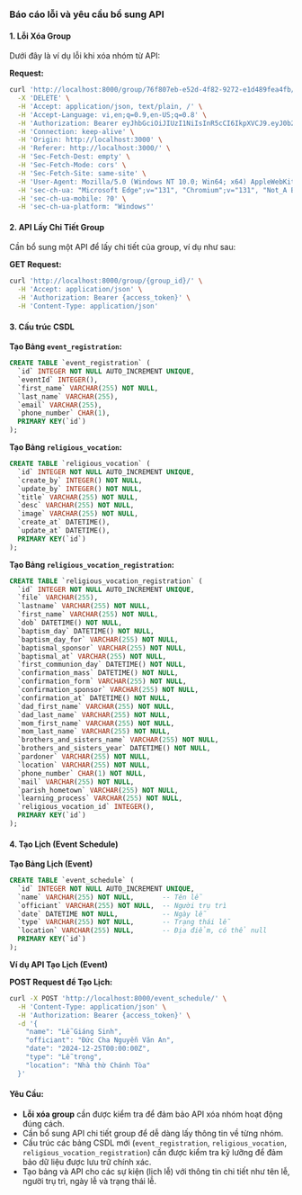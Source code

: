 ### Báo cáo lỗi và yêu cầu bổ sung API

#### 1. **Lỗi Xóa Group**
Dưới đây là ví dụ lỗi khi xóa nhóm từ API:

**Request:**
```bash
curl 'http://localhost:8000/group/76f807eb-e52d-4f82-9272-e1d489fea4fb/' \
  -X 'DELETE' \
  -H 'Accept: application/json, text/plain, /' \
  -H 'Accept-Language: vi,en;q=0.9,en-US;q=0.8' \
  -H 'Authorization: Bearer eyJhbGciOiJIUzI1NiIsInR5cCI6IkpXVCJ9.eyJ0b2tlbl90eXBlIjoiYWNjZXNzIiwiZXhwIjoxNzMyNzY5ODQwLCJpYXQiOjE3MzI1OTcwNDAsImp0aSI6ImRiYTE4NjI1YzNmNTQ4NjhiNGQwYmI3Y2VkMTAyMjg3IiwidXNlcl9pZCI6ImZmNGNmM2ZiLThhYmEtNDAzZC1iYmZjLWNkYTA1ZTg0NTc2YSJ9.zjPkxOXkBIaeZMTStfeaO5LJguKJPsG0sEv8E6AJIzM' \
  -H 'Connection: keep-alive' \
  -H 'Origin: http://localhost:3000' \
  -H 'Referer: http://localhost:3000/' \
  -H 'Sec-Fetch-Dest: empty' \
  -H 'Sec-Fetch-Mode: cors' \
  -H 'Sec-Fetch-Site: same-site' \
  -H 'User-Agent: Mozilla/5.0 (Windows NT 10.0; Win64; x64) AppleWebKit/537.36 (KHTML, like Gecko) Chrome/131.0.0.0 Safari/537.36 Edg/131.0.0.0' \
  -H 'sec-ch-ua: "Microsoft Edge";v="131", "Chromium";v="131", "Not_A Brand";v="24"' \
  -H 'sec-ch-ua-mobile: ?0' \
  -H 'sec-ch-ua-platform: "Windows"'
```

#### 2. **API Lấy Chi Tiết Group**
Cần bổ sung một API để lấy chi tiết của group, ví dụ như sau:

**GET Request:**
```bash
curl 'http://localhost:8000/group/{group_id}/' \
  -H 'Accept: application/json' \
  -H 'Authorization: Bearer {access_token}' \
  -H 'Content-Type: application/json'
```

#### 3. **Cấu trúc CSDL**

**Tạo Bảng `event_registration`:**
```sql
CREATE TABLE `event_registration` (
  `id` INTEGER NOT NULL AUTO_INCREMENT UNIQUE,
  `eventId` INTEGER(),
  `first_name` VARCHAR(255) NOT NULL,
  `last_name` VARCHAR(255),
  `email` VARCHAR(255),
  `phone_number` CHAR(1),
  PRIMARY KEY(`id`)
);
```

**Tạo Bảng `religious_vocation`:**
```sql
CREATE TABLE `religious_vocation` (
  `id` INTEGER NOT NULL AUTO_INCREMENT UNIQUE,
  `create_by` INTEGER() NOT NULL,
  `update_by` INTEGER() NOT NULL,
  `title` VARCHAR(255) NOT NULL,
  `desc` VARCHAR(255) NOT NULL,
  `image` VARCHAR(255) NOT NULL,
  `create_at` DATETIME(),
  `update_at` DATETIME(),
  PRIMARY KEY(`id`)
);
```

**Tạo Bảng `religious_vocation_registration`:**
```sql
CREATE TABLE `religious_vocation_registration` (
  `id` INTEGER NOT NULL AUTO_INCREMENT UNIQUE,
  `file` VARCHAR(255),
  `lastname` VARCHAR(255) NOT NULL,
  `first_name` VARCHAR(255) NOT NULL,
  `dob` DATETIME() NOT NULL,
  `baptism_day` DATETIME() NOT NULL,
  `baptism_day_for` VARCHAR(255) NOT NULL,
  `baptismal_sponsor` VARCHAR(255) NOT NULL,
  `baptismal_at` VARCHAR(255) NOT NULL,
  `first_communion_day` DATETIME() NOT NULL,
  `confirmation_mass` DATETIME() NOT NULL,
  `confirmation_form` VARCHAR(255) NOT NULL,
  `confirmation_sponsor` VARCHAR(255) NOT NULL,
  `confirmation_at` DATETIME() NOT NULL,
  `dad_first_name` VARCHAR(255) NOT NULL,
  `dad_last_name` VARCHAR(255) NOT NULL,
  `mom_first_name` VARCHAR(255) NOT NULL,
  `mom_last_name` VARCHAR(255) NOT NULL,
  `brothers_and_sisters_name` VARCHAR(255) NOT NULL,
  `brothers_and_sisters_year` DATETIME() NOT NULL,
  `pardoner` VARCHAR(255) NOT NULL,
  `location` VARCHAR(255) NOT NULL,
  `phone_number` CHAR(1) NOT NULL,
  `mail` VARCHAR(255) NOT NULL,
  `parish_hometown` VARCHAR(255) NOT NULL,
  `learning_process` VARCHAR(255) NOT NULL,
  `religious_vocation_id` INTEGER(),
  PRIMARY KEY(`id`)
);
```

#### 4. **Tạo Lịch (Event Schedule)**

**Tạo Bảng Lịch (Event)**
```sql
CREATE TABLE `event_schedule` (
  `id` INTEGER NOT NULL AUTO_INCREMENT UNIQUE,
  `name` VARCHAR(255) NOT NULL,       -- Tên lễ
  `officiant` VARCHAR(255) NOT NULL,  -- Người trụ trì
  `date` DATETIME NOT NULL,           -- Ngày lễ
  `type` VARCHAR(255) NOT NULL,       -- Trạng thái lễ
  `location` VARCHAR(255) NULL,       -- Địa điểm, có thể null
  PRIMARY KEY(`id`)
);
```

**Ví dụ API Tạo Lịch (Event)**

**POST Request để Tạo Lịch:**
```bash
curl -X POST 'http://localhost:8000/event_schedule/' \
  -H 'Content-Type: application/json' \
  -H 'Authorization: Bearer {access_token}' \
  -d '{
    "name": "Lễ Giáng Sinh",
    "officiant": "Đức Cha Nguyễn Văn An",
    "date": "2024-12-25T00:00:00Z",
    "type": "Lễ trọng",
    "location": "Nhà thờ Chánh Tòa"
  }'
```

#### Yêu Cầu:

- **Lỗi xóa group** cần được kiểm tra để đảm bảo API xóa nhóm hoạt động đúng cách. 
- Cần bổ sung API chi tiết group để dễ dàng lấy thông tin về từng nhóm.
- Cấu trúc các bảng CSDL mới (`event_registration`, `religious_vocation`, `religious_vocation_registration`) cần được kiểm tra kỹ lưỡng để đảm bảo dữ liệu được lưu trữ chính xác.
- Tạo bảng và API cho các sự kiện (lịch lễ) với thông tin chi tiết như tên lễ, người trụ trì, ngày lễ và trạng thái lễ.
